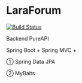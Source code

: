 # LaraForum

[![Build Status](https://travis-ci.com/Allianzcortex/LaraForum.svg?token=eY1dQPtFsNYcmsgAHTB5&branch=master)](https://travis-ci.com/Allianzcortex/LaraForum)

Backend PureAPI

Spring Boot + Spring MVC + 

① Spring Data JPA

② MyBaits


